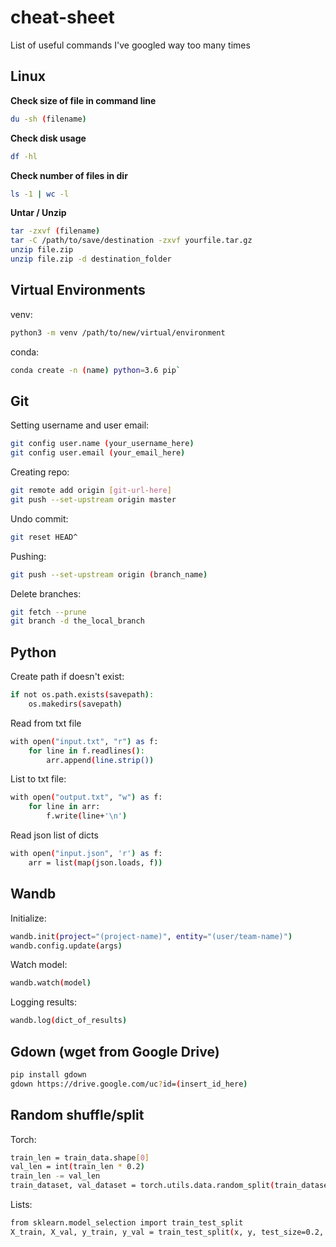 # cheat-sheet
List of useful commands I've googled way too many times


## Linux
**Check size of file in command line**
```bash
du -sh (filename)
```
**Check disk usage**
```bash
df -hl
```
**Check number of files in dir**
```bash
ls -1 | wc -l
```


**Untar / Unzip**
```bash
tar -zxvf (filename)
tar -C /path/to/save/destination -zxvf yourfile.tar.gz
unzip file.zip
unzip file.zip -d destination_folder
```

## Virtual Environments
venv:
```bash
python3 -m venv /path/to/new/virtual/environment
```
conda:
```bash
conda create -n (name) python=3.6 pip`
```

## Git
Setting username and user email:
```bash
git config user.name (your_username_here)
git config user.email (your_email_here)
```

Creating repo:
```bash
git remote add origin [git-url-here]
git push --set-upstream origin master
```

Undo commit: 
```bash
git reset HEAD^
```

Pushing:
```bash
git push --set-upstream origin (branch_name)
```

Delete branches:
```bash
git fetch --prune
git branch -d the_local_branch
```



## Python
Create path if doesn't exist: 
``` bash
if not os.path.exists(savepath):
    os.makedirs(savepath)
```

Read from txt file
```bash
with open("input.txt", "r") as f:
    for line in f.readlines():
        arr.append(line.strip())
```

List to txt file:
```bash
with open("output.txt", "w") as f:
    for line in arr:
        f.write(line+'\n')
```

Read json list of dicts 
```bash
with open("input.json", 'r') as f:
    arr = list(map(json.loads, f))
```

## Wandb
Initialize:
``` bash
wandb.init(project="(project-name)", entity="(user/team-name)")
wandb.config.update(args)
```

Watch model:
``` bash
wandb.watch(model)
```

Logging results:
``` bash
wandb.log(dict_of_results)
```

## Gdown (wget from Google Drive)
```bash
pip install gdown
gdown https://drive.google.com/uc?id=(insert_id_here)
```

## Random shuffle/split 
Torch:
```bash
train_len = train_data.shape[0]
val_len = int(train_len * 0.2)
train_len -= val_len
train_dataset, val_dataset = torch.utils.data.random_split(train_dataset, [train_len, val_len])
```

Lists:
```bash
from sklearn.model_selection import train_test_split
X_train, X_val, y_train, y_val = train_test_split(x, y, test_size=0.2, random_state=42)
```
